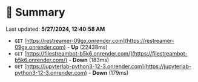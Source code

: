# 📖 Summary
Last updated: **5/27/2024, 12:40:58 AM**

- `GET` [https://restreamer-09gx.onrender.com](https://restreamer-09gx.onrender.com) - **Up** (22438ms)
- `GET` [https://filestreambot-b5k6.onrender.com/](https://filestreambot-b5k6.onrender.com/) - **Down** (183ms)
- `GET` [https://jupyterlab-python3-12-3.onrender.com](https://jupyterlab-python3-12-3.onrender.com) - **Down** (179ms)
